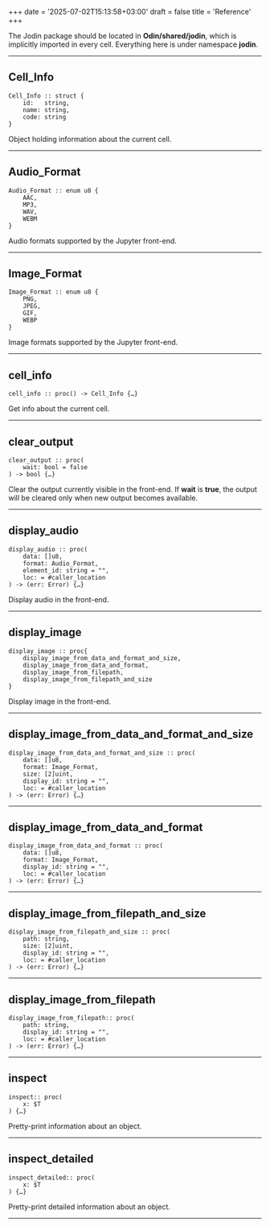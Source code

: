 +++
date = '2025-07-02T15:13:58+03:00'
draft = false
title = 'Reference'
+++

The Jodin package should be located in **Odin/shared/jodin**, which is implicitly imported in every cell. Everything here is under namespace **jodin**.

---

## Cell_Info

```odin
Cell_Info :: struct {
	id:   string,
	name: string,
	code: string
}
```

Object holding information about the current cell.

---

## Audio_Format

```odin
Audio_Format :: enum u8 {
	AAC,
	MP3,
	WAV,
	WEBM
}
```

Audio formats supported by the Jupyter front-end.

---

## Image_Format

```odin
Image_Format :: enum u8 {
	PNG,
	JPEG,
	GIF,
	WEBP
}
```

Image formats supported by the Jupyter front-end.

---

## cell_info

```odin
cell_info :: proc() -> Cell_Info {…}
```

Get info about the current cell.

---

## clear_output

```odin
clear_output :: proc(
	wait: bool = false
) -> bool {…}
```

Clear the output currently visible in the front-end. If **wait** is **true**, the output will be cleared only when new output becomes available.

---

## display_audio

```odin
display_audio :: proc(
	data: []u8,
	format: Audio_Format,
	element_id: string = "",
	loc: = #caller_location
) -> (err: Error) {…}
```

Display audio in the front-end.

---

## display_image

```odin
display_image :: proc{
	display_image_from_data_and_format_and_size,
	display_image_from_data_and_format,
	display_image_from_filepath,
	display_image_from_filepath_and_size
}
```

Display image in the front-end.

---

## display_image_from_data_and_format_and_size

```odin
display_image_from_data_and_format_and_size :: proc(
	data: []u8,
	format: Image_Format,
	size: [2]uint,
	display_id: string = "",
	loc: = #caller_location
) -> (err: Error) {…}
```

---

## display_image_from_data_and_format

```odin
display_image_from_data_and_format :: proc(
	data: []u8,
	format: Image_Format,
	display_id: string = "",
	loc: = #caller_location
) -> (err: Error) {…}
```

---

## display_image_from_filepath_and_size

```odin
display_image_from_filepath_and_size :: proc(
	path: string,
	size: [2]uint,
	display_id: string = "",
	loc: = #caller_location
) -> (err: Error) {…}
```

---

## display_image_from_filepath

```odin
display_image_from_filepath:: proc(
	path: string,
	display_id: string = "",
	loc: = #caller_location
) -> (err: Error) {…}
```

---

## inspect

```odin
inspect:: proc(
	x: $T
) {…}
```

Pretty-print information about an object.

---

## inspect_detailed

```odin
inspect_detailed:: proc(
	x: $T
) {…}
```

Pretty-print detailed information about an object.

---
